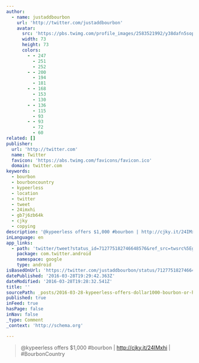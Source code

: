 ```yaml
---
author:
  - name: justaddbourbon
    url: 'http://twitter.com/justaddbourbon'
    avatar:
      src: 'https://pbs.twimg.com/profile_images/2583521992/y38dafn5sopkag8imnge_bigger.jpeg'
      width: 73
      height: 73
      colors:
        - - 247
          - 251
          - 252
        - - 200
          - 194
          - 181
        - - 168
          - 153
          - 130
        - - 136
          - 115
          - 93
        - - 93
          - 72
          - 60
related: []
publisher:
  url: 'http://twitter.com'
  name: Twitter
  favicon: 'https://abs.twimg.com/favicons/favicon.ico'
  domain: twitter.com
keywords:
  - bourbon
  - bourboncountry
  - kypeerless
  - location
  - twitter
  - tweet
  - 24imxhi
  - gb7j6zb64k
  - cjky
  - copying
description: '@kypeerless offers $1,000 #bourbon | http://cjky.it/24IMxhi | #BourbonCountry'
inLanguage: en
app_links:
  - path: 'twitter/tweet?status_id=712775182746648576&ref_src=twsrc%5Egoogle%7Ctwcamp%5Eandroidseo%7Ctwgr%5Estatus%7Ctwterm%5E712775182746648576'
    package: com.twitter.android
    namespace: google
    type: android
isBasedOnUrl: 'https://twitter.com/justaddbourbon/status/712775182746648576'
datePublished: '2016-03-28T19:29:42.363Z'
dateModified: '2016-03-28T19:28:32.541Z'
title: ''
sourcePath: _posts/2016-03-28-kypeerless-offers-dollar1000-bourbon-or-httpcjkyit24imxhi.md
published: true
inFeed: true
hasPage: false
inNav: false
_type: Comment
_context: 'http://schema.org'

---
```

> @kypeerless offers $1,000 \#bourbon | http://cjky.it/24IMxhi | \#BourbonCountry